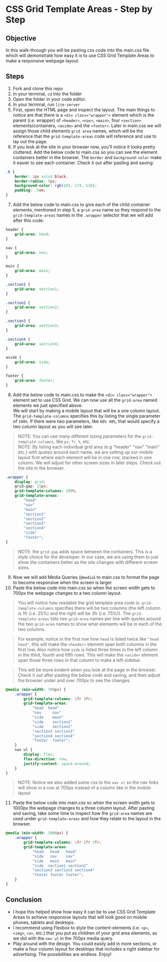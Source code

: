 # CSS Grid Template Areas - Step by Step

## Objective
In this walk-through you will be pasting css code into the main.css file which will demonstrate how easy it is to use CSS Grid Template Areas to make a responsive webpage layout.

## Steps
1. Fork and clone this repo
2. In your terminal, `cd` into the folder
3. Open the folder in your code editor. 
4. In your terminal, run `lite-server`
5. First, open the HTML page and inspect the layout. The main things to notice are that there is a `<div class="wrapper">` element which is the parent (i.e. wrapper) of `<header>`, `<nav>`, `<main>`, four `<section>` elements/containers, `<aside>` and the `<footer>`. Later in main.css we will assign those child elements `grid area` names, which will be the reference that the `grid-template-areas` code will reference and use to lay out the page.
6. If you look at the site in your browser now, you'll notice it looks pretty cluttered. Add the below code to main.css so you can see the element containers better in the browser. The `border` and `background-color` make it easier to see each container. Check it out after pasting and saving:
```css
.b {
    border: 1px solid black;
    border-radius: 5px;
    background-color: rgb(243, 173, 116);
    padding: .5em;
}
```
7. Add the below code to main.css to give each of the child container elements, mentioned in step 5, a `grid-area` name so they respond to the `grid-template-areas` names in the `.wrapper` selector that we will add after this code:
```css
header {
    grid-area: head;
}

nav {
    grid-area: nav;
}

main {
    grid-area: main;
}

.section1 {
    grid-area: section1;
}

.section2 {
    grid-area: section2;
}

.section3 {
    grid-area: section3;
}

.section4 {
    grid-area: section4;
}

aside {
    grid-area: side;
}

footer {
    grid-area: footer;
}
```
8. Add the below code to main.css to make the `<div class="wrapper">` element set to use CSS Grid. We can now use all the `grid-area` named elements we just specified above.  
We will start by making a mobile layout that will be a one column layout. The `grid-template-columns` specifies this by listing the single parameter of `100%`. If there were two parameters, like `60% 40%`, that would specify a two column layout as you will see later.
> NOTE: You can use many different sizing parameters for the  `grid-template-columns`, like `px`, `fr`, `%`, etc.  
> NOTE: By listing each individual grid area (e.g "header" "nav" "main" etc.) with quotes around each name, we are setting up our mobile layout first where each element will be in one row, stacked in one column. We will adjust for other screen sizes in later steps. Check out the site in the browser.
```css
.wrapper {
    display: grid;
    grid-gap: 15px;
    grid-template-columns: 100%;
    grid-template-areas: 
        "head" 
        "nav" 
        "main" 
        "section1" 
        "section2" 
        "section3" 
        "section4" 
        "side" 
        "footer";
}
```
> NOTE: the `grid-gap` adds space between the containers. This is a style choice for the developer. In our case, we are using them to just show the containers better as the site changes with different screen sizes.
9. Now we will add Media Queries (`@media`) to main.css to format the page to become responsive when the screen is larger
10. Paste the below code into main.css so when the screen width gets to 700px the webpage changes to a two column layout.  
>You will notice how readable the grid template area code is. `grid-template-columns` specifies there will be two columns (the left column is 1fr (i.e. 25%) and the right will be 3fr (i.e. 75%)). The `grid-template-areas` lists two `grid-area` names per line with quotes around the two `grid-area` names to show what elements will be in each of the two columns.  

>For example, notice in the first row how `head` is listed twice like `"head head"`, this will make the `<header>` element span both columns in the first row. Also notice how `side` is listed three times in the left column in the third, fourth and fifth rows. This will make the `<aside>` element span those three rows in that column to make a left-sidebar.  

>This will be more evident when you look at the page in the browser. Check it out after pasting the below code and saving, and then adjust the browser under and over 700px to see the changes.
```css
@media (min-width: 700px) {
    .wrapper {
        grid-template-columns: 1fr 3fr;
        grid-template-areas: 
            "head  head" 
            "nav     nav" 
            "side    main" 
            "side    section1" 
            "side    section2" 
            "section3 section3"
            "section4 section4"
            "footer  footer";
    }
    nav ul {
        display: flex;
        flex-direction: row;
        justify-content: space-around;
    }
}
```
> NOTE: Notice we also added some css to the `nav ul` so the nav links will show in a row at 700px instead of a column like in the mobile layout

11. Paste the below code into main.css so when the screen width gets to 1000px the webpage changes to a three column layout. After pasting and saving, take some time to inspect how the `grid-area` names are used under `grid-template-areas` and how they relate to the layout in the browser.
```css
@media (min-width: 1000px) {
    .wrapper {
        grid-template-columns: 1fr 2fr 2fr;
        grid-template-areas: 
            "head   head   head" 
            "side   nav    nav" 
            "side   main   main" 
            "side  section1 section2"
            "section3 section3 section4" 
            "footer footer footer";
    }
}
```

## Conclusion
* I hope this helped show how easy it can be to use CSS Grid Template Areas to achieve responsive layouts that will look good on mobile phones, tablets and desktops.
* I recommend using Flexbox to style the content-elements (i.e. `<p>`, `<img>`, `<a>`, etc.) that you put as children of your grid area elements, as we did with the `nav ul` in the 700px media query. 
* Play around with the design. You could easily add in more sections, or make a four column layout for desktops that includes a right sidebar for advertising. The possibilities are endless. Enjoy!